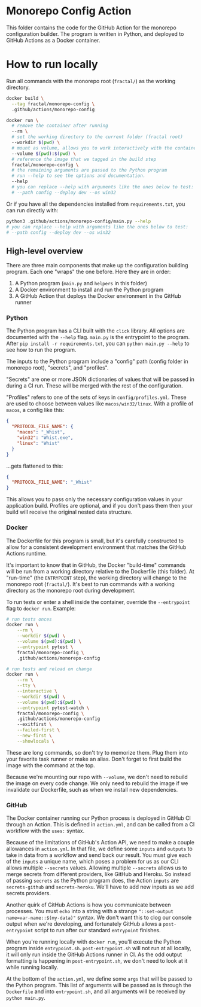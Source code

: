 # Monorepo Config Action

This folder contains the code for the GitHub Action for the monorepo configuration builder. The program is written in Python, and deployed to GitHub Actions as a Docker container.

# How to run locally

Run all commands with the monorepo root (`fractal/`) as the working directory.

```bash
docker build \
  --tag fractal/monorepo-config \
  .github/actions/monorepo-config

docker run \
  # remove the container after running
  --rm \
  # set the working directory to the current folder (fractal root)
  --workdir $(pwd) \
  # mount as volume, allows you to work interactively with the container
  --volume $(pwd):$(pwd) \
  # reference the image that we tagged in the build step
  fractal/monorepo-config \
  # the remaining arguments are passed to the Python program
  # run --help to see the options and documentation.
  --help
  # you can replace --help with arguments like the ones below to test:
  # --path config --deploy dev --os win32
```

Or if you have all the dependencies installed from `requirements.txt`, you can
run directly with:

```bash
python3 .github/actions/monorepo-config/main.py --help
# you can replace --help with arguments like the ones below to test:
# --path config --deploy dev --os win32
```

## High-level overview

There are three main components that make up the configuration building program. Each one "wraps" the one before. Here they are in order:

1. A Python program (`main.py` and `helpers` in this folder)
2. A Docker environment to install and run the Python program
3. A GitHub Action that deploys the Docker environment in the GitHub runner

### Python

The Python program has a CLI built with the `click` library. All options are documented with the `--help` flag. `main.py` is the entrypoint to the program. After `pip install -r requirements.txt`, you can `python main.py --help` to see how to run the program.

The inputs to the Python program include a "config" path (config folder in monorepo root), "secrets", and "profiles".

"Secrets" are one or more JSON dictionaries of values that will be passed in during a CI run. These will be merged with the rest of the configuration.

"Profiles" refers to one of the sets of keys in `config/profiles.yml`. These are used to choose between values like `macos/win32/linux`. With a profile of `macos`, a config like this:

```json
{
  "PROTOCOL_FILE_NAME": {
    "macos": "_Whist",
    "win32": "Whist.exe",
    "linux": "Whist"
  }
}
```

...gets flattened to this:

```json
{
  "PROTOCOL_FILE_NAME": "_Whist"
}
```

This allows you to pass only the necessary configuration values in your application build. Profiles are optional, and if you don't pass them then your build will receive the original nested data structure.

### Docker

The Dockerfile for this program is small, but it's carefully constructed to allow for a consistent development environment that matches the GitHub Actions runtime.

It's important to know that in GitHub, the Docker "build-time" commands will be run from a working directory relative to the Dockerfile (this folder). At "run-time" (the `ENTRYPOINT` step), the working directory will change to the monorepo root (`fractal/`). It's best to run commands with a working directory as the monorepo root during development.

To run tests or enter a shell inside the container, override the `--entrypoint` flag to `docker run`. Example:

```bash
# run tests onces
docker run \
    --rm \
    --workdir $(pwd) \
    --volume $(pwd):$(pwd) \
    --entrypoint pytest \
    fractal/monorepo-config \
    .github/actions/monorepo-config

# run tests and reload on change
docker run \
    --rm \
    --tty \
    --interactive \
    --workdir $(pwd) \
    --volume $(pwd):$(pwd) \
    --entrypoint pytest-watch \
    fractal/monorepo-config \
    .github/actions/monorepo-config
    --exitfirst \
    --failed-first \
    --new-first \
    --showlocals \
```

These are long commands, so don't try to memorize them. Plug them into your favorite task runner or make an alias. Don't forget to first build the image with the command at the top.

Because we're mounting our repo with `--volume`, we don't need to rebuild the image on every code change. We only need to rebuild the image if we invalidate our Dockerfile, such as when we install new dependencies.

### GitHub

The Docker container running our Python process is deployed in GitHub CI through an Action. This is defined in `action.yml`, and can be called from a CI workflow with the `uses:` syntax.

Because of the limitations of GitHub's Action API, we need to make a couple allowances in `action.yml`. In that file, we define some `inputs` and `outputs` to take in data from a workflow and send back our result. You must give each of the `inputs` a unique name, which poses a problem for us as our CLI allows multiple `--secrets` values. Allowing multiple `--secrets` allows us to merge secrets from different providers, like GitHub and Heroku. So instead of passing `secrets` as the Python program does, the Action `inputs` are `secrets-github` and `secrets-heroku`. We'll have to add new inputs as we add secrets providers.

Another quirk of GitHub Actions is how you communicate between processes. You must `echo` into a string with a strange `"::set-output name=var-name::$(my-data)"` syntax. We don't want this to clog our console output when we're developing, and fortunately GitHub allows a `post-entrypoint` script to run after our standard `entrypoint` finishes.

When you're running locally with `docker run`, you'll execute the Python program inside `entrypoint.sh`. `post-entrypoint.sh` will not run at all locally, it will only run inside the GitHub Actions runner in CI. As the odd output formatting is happening in `post-entrypoint.sh`, we don't need to look at it while running locally.

At the bottom of the `action.yml`, we define some `args` that will be passed to the Python program. This list of arguments will be passed as is through the `Dockerfile` and into `entrypoint.sh`, and all arguments will be received by `python main.py`.
